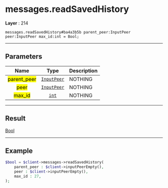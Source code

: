 # messages.readSavedHistory

**Layer** : 214

```tl
messages.readSavedHistory#ba4a3b5b parent_peer:InputPeer peer:InputPeer max_id:int = Bool;
```

---

## Parameters

| Name | Type | Description |
| :---: | :---: | :--- |
| <mark>parent_peer</mark> | [`InputPeer`](type/InputPeer) | NOTHING |
| <mark>peer</mark> | [`InputPeer`](type/InputPeer) | NOTHING |
| <mark>max_id</mark> | [`int`](type/int) | NOTHING |

---

## Result

[Bool](type/Bool)

---

## Example

```php
$bool = $client->messages->readSavedHistory(
	parent_peer : $client->inputPeerEmpty(),
	peer : $client->inputPeerEmpty(),
	max_id : 27,
);
```